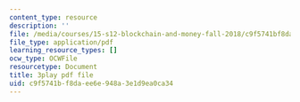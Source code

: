 ```yaml
---
content_type: resource
description: ''
file: /media/courses/15-s12-blockchain-and-money-fall-2018/c9f5741bf8daee6e948a3e1d9ea0ca34_0UvVOMZqpEA.pdf
file_type: application/pdf
learning_resource_types: []
ocw_type: OCWFile
resourcetype: Document
title: 3play pdf file
uid: c9f5741b-f8da-ee6e-948a-3e1d9ea0ca34
---
```

